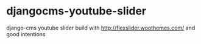 # djangocms-youtube-slider
django-cms youtube slider build with http://flexslider.woothemes.com/ and good intentions
